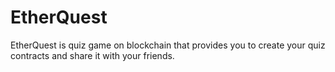 # EtherQuest
EtherQuest is quiz game on blockchain that provides you to create your quiz contracts and share it with your friends.
